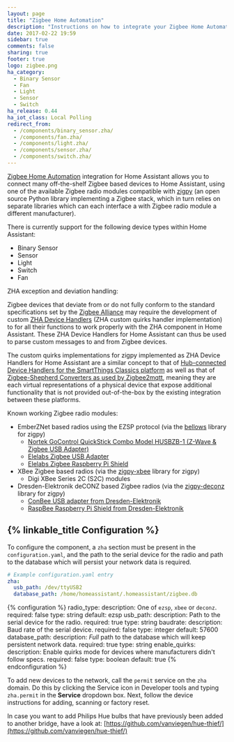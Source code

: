 ```yaml
---
layout: page
title: "Zigbee Home Automation"
description: "Instructions on how to integrate your Zigbee Home Automation (ZHA) devices within Home Assistant."
date: 2017-02-22 19:59
sidebar: true
comments: false
sharing: true
footer: true
logo: zigbee.png
ha_category:
  - Binary Sensor
  - Fan
  - Light
  - Sensor
  - Switch
ha_release: 0.44
ha_iot_class: Local Polling
redirect_from:
  - /components/binary_sensor.zha/
  - /components/fan.zha/
  - /components/light.zha/
  - /components/sensor.zha/
  - /components/switch.zha/
---
```


[Zigbee Home Automation](http://www.zigbee.org/zigbee-for-developers/applicationstandards/zigbeehomeautomation/)
integration for Home Assistant allows you to connect many off-the-shelf Zigbee based devices to Home Assistant, using one of the available Zigbee radio modules compatible with [zigpy](https://github.com/zigpy/zigpy) (an open source Python library implementing a Zigbee stack, which in turn relies on separate libraries which can each interface a with Zigbee radio module a different manufacturer).

There is currently support for the following device types within Home Assistant:

- Binary Sensor
- Sensor
- Light
- Switch
- Fan

ZHA exception and deviation handling:

Zigbee devices that deviate from or do not fully conform to the standard specifications set by the [Zigbee Alliance](https://www.zigbee.org) may require the development of custom [ZHA Device Handlers](https://github.com/dmulcahey/zha-device-handlers) (ZHA custom quirks handler implementation) to for all their functions to work properly with the ZHA component in Home Assistant. These ZHA Device Handlers for Home Assistant can thus be used to parse custom messages to and from Zigbee devices.

The custom quirks implementations for zigpy implemented as ZHA Device Handlers for Home Assistant are a similar concept to that of [Hub-connected Device Handlers for the SmartThings Classics platform](https://docs.smartthings.com/en/latest/device-type-developers-guide/) as well as that of [Zigbee-Shepherd Converters as used by Zigbee2mqtt](https://www.zigbee2mqtt.io/how_tos/how_to_support_new_devices.html), meaning they are each virtual representations of a physical device that expose additional functionality that is not provided out-of-the-box by the existing integration between these platforms.

Known working Zigbee radio modules:

- EmberZNet based radios using the EZSP protocol (via the [bellows](https://github.com/zigpy/bellows) library for zigpy)
  - [Nortek GoControl QuickStick Combo Model HUSBZB-1 (Z-Wave & Zigbee USB Adapter)](https://www.nortekcontrol.com/products/2gig/husbzb-1-gocontrol-quickstick-combo/)
  - [Elelabs Zigbee USB Adapter](https://elelabs.com/products/elelabs_usb_adapter.html)
  - [Elelabs Zigbee Raspberry Pi Shield](https://elelabs.com/products/elelabs_zigbee_shield.html)
- XBee Zigbee based radios (via the [zigpy-xbee](https://github.com/zigpy/zigpy-xbee) library for zigpy)
  - Digi XBee Series 2C (S2C) modules
- Dresden-Elektronik deCONZ based Zigbee radios (via the [zigpy-deconz](https://github.com/zigpy/zigpy-deconz) library for zigpy)
  - [ConBee USB adapter from Dresden-Elektronik](https://www.dresden-elektronik.de/conbee/)
  - [RaspBee Raspberry Pi Shield from Dresden-Elektronik](https://www.dresden-elektronik.de/raspbee/)

## {% linkable_title Configuration %}

To configure the component, a `zha` section must be present in the `configuration.yaml`,
and the path to the serial device for the radio and path to the database which will persist your network data is required.

```yaml
# Example configuration.yaml entry
zha:
  usb_path: /dev/ttyUSB2
  database_path: /home/homeassistant/.homeassistant/zigbee.db
```

{% configuration %}
radio_type:
  description: One of `ezsp`, `xbee` or `deconz`.
  required: false
  type: string
  default: ezsp
usb_path:
  description: Path to the serial device for the radio.
  required: true
  type: string
baudrate:
  description: Baud rate of the serial device.
  required: false
  type: integer
  default: 57600
database_path:
  description: _Full_ path to the database which will keep persistent network data.
  required: true
  type: string
enable_quirks:
  description: Enable quirks mode for devices where manufacturers didn't follow specs.
  required: false
  type: boolean
  default: true
{% endconfiguration %}

To add new devices to the network, call the `permit` service on the `zha` domain. Do this by clicking the Service icon in Developer tools and typing `zha.permit` in the **Service** dropdown box. Next, follow the device instructions for adding, scanning or factory reset.

In case you want to add Philips Hue bulbs that have previously been added to another bridge, have a look at: [https://github.com/vanviegen/hue-thief/](https://github.com/vanviegen/hue-thief/)
